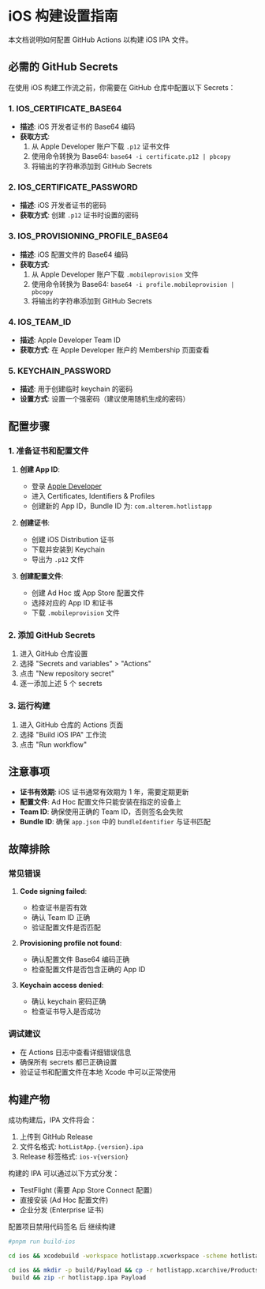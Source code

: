# iOS 构建设置指南

本文档说明如何配置 GitHub Actions 以构建 iOS IPA 文件。

## 必需的 GitHub Secrets

在使用 iOS 构建工作流之前，你需要在 GitHub 仓库中配置以下 Secrets：

### 1. IOS_CERTIFICATE_BASE64
- **描述**: iOS 开发者证书的 Base64 编码
- **获取方式**: 
  1. 从 Apple Developer 账户下载 `.p12` 证书文件
  2. 使用命令转换为 Base64: `base64 -i certificate.p12 | pbcopy`
  3. 将输出的字符串添加到 GitHub Secrets

### 2. IOS_CERTIFICATE_PASSWORD
- **描述**: iOS 开发者证书的密码
- **获取方式**: 创建 `.p12` 证书时设置的密码

### 3. IOS_PROVISIONING_PROFILE_BASE64
- **描述**: iOS 配置文件的 Base64 编码
- **获取方式**:
  1. 从 Apple Developer 账户下载 `.mobileprovision` 文件
  2. 使用命令转换为 Base64: `base64 -i profile.mobileprovision | pbcopy`
  3. 将输出的字符串添加到 GitHub Secrets

### 4. IOS_TEAM_ID
- **描述**: Apple Developer Team ID
- **获取方式**: 在 Apple Developer 账户的 Membership 页面查看

### 5. KEYCHAIN_PASSWORD
- **描述**: 用于创建临时 keychain 的密码
- **设置方式**: 设置一个强密码（建议使用随机生成的密码）

## 配置步骤

### 1. 准备证书和配置文件

1. **创建 App ID**:
   - 登录 [Apple Developer](https://developer.apple.com)
   - 进入 Certificates, Identifiers & Profiles
   - 创建新的 App ID，Bundle ID 为: `com.alterem.hotlistapp`

2. **创建证书**:
   - 创建 iOS Distribution 证书
   - 下载并安装到 Keychain
   - 导出为 `.p12` 文件

3. **创建配置文件**:
   - 创建 Ad Hoc 或 App Store 配置文件
   - 选择对应的 App ID 和证书
   - 下载 `.mobileprovision` 文件

### 2. 添加 GitHub Secrets

1. 进入 GitHub 仓库设置
2. 选择 "Secrets and variables" > "Actions"
3. 点击 "New repository secret"
4. 逐一添加上述 5 个 secrets

### 3. 运行构建

1. 进入 GitHub 仓库的 Actions 页面
2. 选择 "Build iOS IPA" 工作流
3. 点击 "Run workflow"

## 注意事项

- **证书有效期**: iOS 证书通常有效期为 1 年，需要定期更新
- **配置文件**: Ad Hoc 配置文件只能安装在指定的设备上
- **Team ID**: 确保使用正确的 Team ID，否则签名会失败
- **Bundle ID**: 确保 `app.json` 中的 `bundleIdentifier` 与证书匹配

## 故障排除

### 常见错误

1. **Code signing failed**:
   - 检查证书是否有效
   - 确认 Team ID 正确
   - 验证配置文件是否匹配

2. **Provisioning profile not found**:
   - 确认配置文件 Base64 编码正确
   - 检查配置文件是否包含正确的 App ID

3. **Keychain access denied**:
   - 确认 keychain 密码正确
   - 检查证书导入是否成功

### 调试建议

- 在 Actions 日志中查看详细错误信息
- 确保所有 secrets 都已正确设置
- 验证证书和配置文件在本地 Xcode 中可以正常使用

## 构建产物

成功构建后，IPA 文件将会：
1. 上传到 GitHub Release
2. 文件名格式: `hotListApp.{version}.ipa`
3. Release 标签格式: `ios-v{version}`

构建的 IPA 可以通过以下方式分发：
- TestFlight (需要 App Store Connect 配置)
- 直接安装 (Ad Hoc 配置文件)
- 企业分发 (Enterprise 证书)



配置项目禁用代码签名 后 继续构建

```bash
#pnpm run build-ios

cd ios && xcodebuild -workspace hotlistapp.xcworkspace -scheme hotlistapp -configuration Release -destination generic/platform=iOS -archivePath hotlistapp.xcarchive archive CODE_SIGN_IDENTITY="" CODE_SIGNING_REQUIRED=NO
```

```bash
cd ios && mkdir -p build/Payload && cp -r hotlistapp.xcarchive/Products/Applications/hotlistapp.app build/Payload/ && cd
 build && zip -r hotlistapp.ipa Payload
```